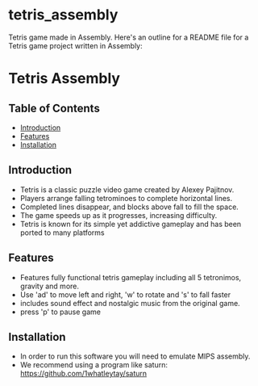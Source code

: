 # tetris_assembly
Tetris game made in Assembly.
Here's an outline for a README file for a Tetris game project written in Assembly:

# Tetris Assembly

## Table of Contents
- [Introduction](#introduction)
- [Features](#features)
- [Installation](#installation)

## Introduction
- Tetris is a classic puzzle video game created by Alexey Pajitnov.
- Players arrange falling tetrominoes to complete horizontal lines.
- Completed lines disappear, and blocks above fall to fill the space.
- The game speeds up as it progresses, increasing difficulty.
- Tetris is known for its simple yet addictive gameplay and has been ported to many platforms

## Features
- Features fully functional tetris gameplay including all 5 tetronimos, gravity and more.
- Use 'ad' to move left and right, 'w' to rotate and 's' to fall faster
- includes sound effect and nostalgic music from the original game.
- press 'p' to pause game

## Installation
- In order to run this software you will need to emulate MIPS assembly.
- We recommend using a program like saturn: https://github.com/1whatleytay/saturn
